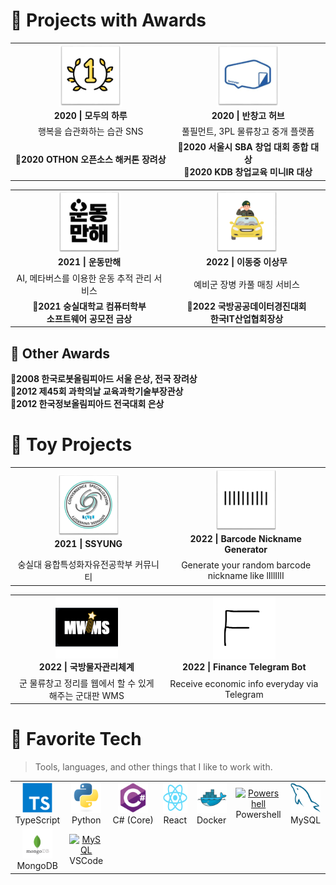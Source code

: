 # 🥇 Projects with Awards
<table>
  <tr>
    <td align="center" width="500">
      <a href="https://github.com/modoo-day">
        <img src="./img/app-logo/1.png" width="100" height="100" alt="모두의 하루" />
      </a>
      <br><b>2020 | 모두의 하루</b>
    </td>
    <td align="center" width="500">
      <a href="#macropower-tech">
        <img src="./img/app-logo/2.png" width="100" height="100" alt="반창고 허브" />
      </a>
      <br><b>2020 | 반창고 허브</b>
    </td>
    
  </tr>
    <tr>
        <td align="center" width="500">
            행복을 습관화하는 습관 SNS
        </td>
        <td align="center" width="500">
            풀필먼트, 3PL 물류창고 중개 플랫폼
        </td>
    </tr>
    <tr>
        <td align="center" width="500">
            <b>🥇2020 OTHON 오픈소스 해커톤 장려상</b>
        </td>
        <td align="center" width="500">
            <b>🥇2020 서울시 SBA 창업 대회 종합 대상</b>
            <br><b>🥇2020 KDB 창업교육 미니IR 대상</b>
        </td>
    </tr>
</table>
<table>
  <tr>
    <td align="center" width="500">
      <a href="https://github.com/OnlyWorkOut">
        <img src="./img/app-logo/4.png" width="100" height="100" alt="운동만해" />
      </a>
      <br/><b>2021 | 운동만해</b>
    </td>
    <td align="center" width="500">
      <a href="https://github.com/Poxios/reservecar-deploy">
        <img src="./img/app-logo/6.png" width="100" height="100" alt="이동중 이상무" />
      </a>
      <br/><b>2022 | 이동중 이상무</b>
    </td>
  </tr>
  <tr>
    <td align="center" width="500">
        AI, 메타버스를 이용한 운동 추적 관리 서비스
    </td>
    <td align="center" width="500">
        예비군 장병 카풀 매칭 서비스
    </td>
  </tr>
  <tr>
    <td align="center" width="500">
        <b>🥇2021 숭실대학교 컴퓨터학부<br/>소프트웨어 공모전 금상</b>
    </td>
    <td align="center" width="500">
      <b>🥇2022 국방공공데이터경진대회<br/>한국IT산업협회장상</b>
    </td>
  </tr>
</table>

## 🏅 Other Awards
**🏅2008 한국로봇올림피아드 서울 은상, 전국 장려상**<br/>
**🏅2012 제45회 과학의날 교육과학기술부장관상**<br/>
**🏅2012 한국정보올림피아드 전국대회 은상**

# 🍻 Toy Projects

<!-- > Tools, languages, and other things that I like to work with. -->

<table>
  <tr>
    <td align="center" width="500">
      <a href="https://github.com/Convergence-Specialization/CS-Front">
        <img src="./img/app-logo/3.png" width="100" height="100" alt="SSYUNG" />
      </a>
      <br><b>2021 | SSYUNG</b>
    </td>
    <td align="center" width="500">
      <a href="https://poxios.github.io/barcode-nickname-generator/">
        <img src="./img/app-logo/5.png" width="100" height="100" alt="Barcode Nickname Generator" />
      </a>
      <br/><b>2022 | Barcode Nickname Generator</b>
    </td>
  </tr>
  <tr>
    <td align="center" width="500">
      숭실대 융합특성화자유전공학부 커뮤니티
    </td>
    <td align="center" width="500">
      Generate your random barcode nickname like lIllIllI
    </td>
  </tr>
</table>
<table>
  <tr>
    <td align="center" width="500">
      <a href="https://github.com/osamhack2022-v2/WEB_APP_MWMS_RackVisor">
        <img src="./img/app-logo/7.png" width="100" height="100" alt="MWMS" />
      </a>
      <br><b>2022 | 국방물자관리체계</b>
    </td>
    <td align="center" width="500">
      <a href="https://github.com/Poxios/finance-telegram-bot">
        <img src="./img/app-logo/8.png" width="100" height="100" alt="Finance Telegram Bot" />
      </a>
      <br/><b>2022 | Finance Telegram Bot</b>
    </td>
  </tr>
  <tr>
    <td align="center" width="500">
      군 물류창고 정리를 웹에서 할 수 있게 해주는 군대판 WMS
    </td>
    <td align="center" width="500">
      Receive economic info everyday via Telegram
    </td>
  </tr>
  
</table>

# 🧰 Favorite Tech

> Tools, languages, and other things that I like to work with.

<table>
  <tr>  
    <td align="center" width="96">
      <a href="#macropower-tech">
        <img src="./img/tech-logo/typescript-original.svg" width="48" height="48" alt="TypeScript" />
      </a>
      <br>TypeScript
    </td>
    <td align="center" width="96">
      <a href="#macropower-tech">
        <img src="./img/tech-logo/python-original.svg" width="48" height="48" alt="Python" />
      </a>
      <br>Python
    </td>
    <td align="center" width="96">
      <a href="#macropower-tech">
        <img src="./img/tech-logo/csharp-original.svg" width="48" height="48" alt="C#" />
      </a>
      <br>C#&nbsp;(Core)
    </td>    
    <td align="center" width="96">
      <a href="#macropower-tech" >
        <img src="./img/tech-logo/react-original.svg" width="48" height="48" alt="React" />
      </a>
      <br>React
    </td>
    <td align="center" width="96"> 
      <a href="#macropower-tech" >
        <img src="./img/tech-logo/docker-original.svg" width="48" height="48" alt="Docker" />
      </a>
      <br>Docker
    </td>
    <td align="center" width="96">
      <a href="#macropower-tech">
        <img src="https://raw.githubusercontent.com/PowerShell/PowerShell/master/assets/ps_black_128.svg" width="48" height="48" alt="Powershell" />
      </a>
      <br>Powershell
    </td>
    <td align="center"  width="96">
      <a href="#macropower-tech">
        <img src="./img/tech-logo/mysql-original.svg" width="48" height="48" alt="MySQL" />
      </a>
      <br>MySQL
    </td>
  </tr>
  <tr>
    <td align="center"  width="96">
      <a href="#macropower-tech">
        <img src="./img/tech-logo/mongo.png" width="48" height="48" alt="MySQL" />
      </a>
      <br>MongoDB
    </td>
    <td align="center"  width="96">
      <a href="#macropower-tech">
        <img src="https://cdn.cdnlogo.com/logos/v/82/visual-studio-code.svg" width="48" height="48" alt="MySQL" />
      </a>
      <br>VSCode
    </td>
  </tr>
</table>